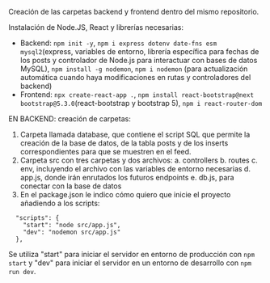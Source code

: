 Creación de las carpetas backend y frontend dentro del mismo repositorio.

Instalación de Node.JS, React y librerías necesarias:
- Backend: ``npm init -y``, ``npm i express dotenv date-fns esm mysql2``(express, variables de entorno, librería específica para fechas de los posts y controlador de Node.js para interactuar con bases de datos MySQL), ``npm install -g nodemon``, ``npm i nodemon`` (para actualización automática cuando haya modificaciones en rutas y controladores del backend)
- Frontend: ``npx create-react-app .``, ``npm install react-bootstrap@next bootstrap@5.3.0``(react-bootstrap y bootstrap 5), ``npm i react-router-dom``

EN BACKEND: creación de carpetas:
1. Carpeta llamada database, que contiene el script SQL que permite la creación de la base de datos, de la tabla posts y de los inserts correspondientes para que se muestren en el feed.
2. Carpeta src con tres carpetas y dos archivos:
    a. controllers
    b. routes
    c. env, incluyendo el archivo con las variables de entorno necesarias
    d. app.js, donde irán enrutados los futuros endpoints
    e. db.js, para conectar con la base de datos
3. En el package.json le indico cómo quiero que inicie el proyecto añadiendo a los scripts:
```
  "scripts": {
    "start": "node src/app.js",
    "dev": "nodemon src/app.js"
  },
```
Se utiliza "start" para iniciar el servidor en entorno de producción con `npm start` y "dev" para iniciar el servidor en un entorno de desarrollo con `npm run dev`. 